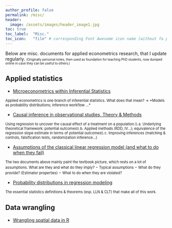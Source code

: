 ```yaml
---
author_profile: false
permalink: /misc/
header:
  image: /assets/images/header_image1.jpg
toc: true
toc_label: 	"Misc."
toc_icon: 	"file" # corresponding Font Awesome icon name (without fa prefix)
---
```



Below are misc. documents for applied econometrics research, that I update regularly.
<span style="font-size:0.7em;">
(Originally personal notes, then used as foundation for teaching PhD students, now dumped online in case they can be useful to others.)
</span>  


## Applied statistics

  - [Microeconometrics within Inferential Statistics](../docs/microeconometrics.pdf)  
<span style="font-size:0.8em;">
Applied econometrics is one branch of inferential statistics. What does that mean? &rarr; *Models as probability distributions; inference workflow ...*
</span>  
      
      
  - [Causal inference in observational studies, Theory & Methods](../docs/causal_inference.pdf)  
<span style="font-size:0.8em;">
Using regression to uncover the causal effect of a treatment on a population.\\
a.   Underlying theoretical framework: potential outcomes\\
b.   Applied methods (RDD, IV...); equivalence of the regression slope estimate in terms of potential outcomes\\
c.   Improving inferences (matching & controls, falsification tests, randomization inference...)
</span>  


      
  - [Assumptions of the classical linear regression model (and what to do when they fail)](../docs/CLRM&estimators.pdf)  
<span style="font-size:0.8em;">
The two documents above mainly paint the textbook picture, which rests on a lot of assumptions. What are they and what do they imply?</span>  
    - <span style="font-size:0.8em;"> Typical assumptions</span>  
    - <span style="font-size:0.8em;"> What do they provide? (Estimator properties)</span>  
    - <span style="font-size:0.8em;"> What to do when they are violated?</span>  
 
      
  - [Probability distributions in regression modeling](../docs/proba_theory.pdf)  
<span style="font-size:0.8em;">
The essential statistics definitions & theorems (esp. LLN & CLT) that make all of this work.
</span>  


## Data wrangling

  - [Wrangling spatial data in R](../docs/spatialData_R.pdf)

